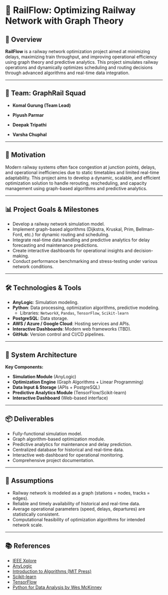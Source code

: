 
# 🚆 RailFlow: Optimizing Railway Network with Graph Theory

## 📖 Overview

**RailFlow** is a railway network optimization project aimed at minimizing delays, maximizing train throughput, and improving operational efficiency using graph theory and predictive analytics. This project simulates railway operations and dynamically optimizes scheduling and routing decisions through advanced algorithms and real-time data integration.

---

## 👥 Team: GraphRail Squad

- **Komal Gurung (Team Lead)** 

- **Piyush Parmar**  

- **Deepak Tripathi** 

- **Varsha Chuphal**  

---

## 🎯 Motivation

Modern railway systems often face congestion at junction points, delays, and operational inefficiencies due to static timetables and limited real-time adaptability. This project aims to develop a dynamic, scalable, and efficient optimization solution to handle rerouting, rescheduling, and capacity management using graph-based algorithms and predictive analytics.

---

## 📊 Project Goals & Milestones

- Develop a railway network simulation model.
- Implement graph-based algorithms (Dijkstra, Kruskal, Prim, Bellman-Ford, etc.) for dynamic routing and scheduling.
- Integrate real-time data handling and predictive analytics for delay forecasting and maintenance predictions.
- Create interactive dashboards for operational insights and decision-making.
- Conduct performance benchmarking and stress-testing under various network conditions.

---

## 🛠️ Technologies & Tools

- **AnyLogic**: Simulation modeling.
- **Python**: Data processing, optimization algorithms, predictive modeling.
  - Libraries: `NetworkX`, `Pandas`, `TensorFlow`, `Scikit-learn`
- **PostgreSQL**: Data storage.
- **AWS / Azure / Google Cloud**: Hosting services and APIs.
- **Interactive Dashboards**: Modern web frameworks (TBD).
- **GitHub**: Version control and CI/CD pipelines.

---

## 📐 System Architecture

**Key Components:**

- **Simulation Module** (AnyLogic)
- **Optimization Engine** (Graph Algorithms + Linear Programming)
- **Data Input & Storage** (APIs + PostgreSQL)
- **Predictive Analytics Module** (TensorFlow/Scikit-learn)
- **Interactive Dashboard** (Web-based interface)

---

## 📦 Deliverables

- Fully-functional simulation model.
- Graph algorithm-based optimization module.
- Predictive analytics for maintenance and delay prediction.
- Centralized database for historical and real-time data.
- Interactive web dashboard for operational monitoring.
- Comprehensive project documentation.

---

## 📌 Assumptions

- Railway network is modeled as a graph (stations = nodes, tracks = edges).
- Reliable and timely availability of historical and real-time data.
- Average operational parameters (speed, delays, departures) are statistically consistent.
- Computational feasibility of optimization algorithms for intended network scale.

---

## 📚 References

- [IEEE Xplore](https://ieeexplore.ieee.org/)
- [AnyLogic](https://www.anylogic.com/)
- [Introduction to Algorithms (MIT Press)](https://mitpress.mit.edu/books/introduction-algorithms)
- [Scikit-learn](https://scikit-learn.org/)
- [TensorFlow](https://www.tensorflow.org/)
- [Python for Data Analysis by Wes McKinney](https://wesmckinney.com/book/)
